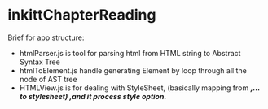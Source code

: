 # inkittChapterReading

Brief for app structure:

- htmlParser.js is tool for parsing html from HTML string to Abstract Syntax Tree
- htmlToElement.js handle generating Element by loop through all the node of AST tree
- HTMLView.js is for dealing with StyleSheet, (basically mapping from <i> <b>,... to stylesheet) ,and it process style option.
